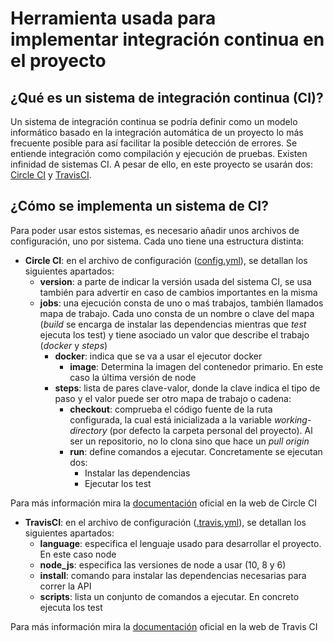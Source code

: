 # Herramienta usada para implementar integración continua en el proyecto
 
## ¿Qué es un sistema de integración continua (CI)?
Un sistema de integración continua se podría definir como un modelo informático basado en la integración automática de un proyecto lo más frecuente posible para así facilitar la posible detección de errores. Se entiende integración como compilación y ejecución de pruebas. 
Existen infinidad de sistemas CI. A pesar de ello, en este proyecto se usarán dos: [Circle CI](https://circleci.com) y [TravisCI](https://travis-ci.org/).
 
## ¿Cómo se implementa un sistema de CI?
Para poder usar estos sistemas, es necesario añadir unos archivos de configuración, uno por sistema. Cada uno tiene una estructura distinta:
* **Circle CI**: en el archivo de configuración ([config.yml](https://github.com/sergiogp98/MultimediaManagement/blob/master/.circleci/config.yml)), se detallan los siguientes apartados:
    * **version**: a parte de indicar la versión usada del sistema CI, se usa también para advertir en caso de cambios importantes en la misma 
    * **jobs**: una ejecución consta de uno o maś trabajos, también llamados mapa de trabajo. Cada uno consta de un nombre o clave del mapa (*build* se encarga de instalar las dependencias mientras que *test* ejecuta los test) y tiene asociado un valor que describe el trabajo (*docker* y *steps*)
        * **docker**: indica que se va a usar el ejecutor docker
            * **image**: Determina la imagen del contenedor primario. En este caso la última versión de node
        * **steps**: lista de pares clave-valor, donde la clave indica el tipo de paso y el valor puede ser otro mapa de trabajo o cadena: 
            * **checkout**: comprueba el código fuente de la ruta configurada, la cual está inicializada a la variable *working-directory* (por defecto la carpeta personal del proyecto). Al ser un repositorio, no lo clona sino que hace un *pull origin*
            * **run**: define comandos a ejecutar. Concretamente se ejecutan dos:
                * Instalar las dependencias
                * Ejecutar los test

Para más información mira la [documentación](https://circleci.com/docs/2.0/configuration-reference/) oficial en la web de Circle CI
 
* **TravisCI**: en el archivo de configuración ([.travis.yml](https://github.com/sergiogp98/MultimediaManagement/blob/master/.travis.yml)), se detallan los siguientes apartados:
    * **language**: especifica el lenguaje usado para desarrollar el proyecto. En este caso node
    * **node_js**: especifica las versiones de node a usar (10, 8 y 6)
    * **install**: comando para instalar las dependencias necesarias para correr la API 
    * **scripts**: lista un conjunto de comandos a ejecutar. En concreto ejecuta los test 

Para más información mira la [documentación](https://docs.travis-ci.com/) oficial en la web de Travis CI
 
 

